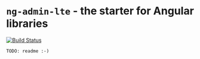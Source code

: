 # `ng-admin-lte` - the starter for Angular libraries

[![Build Status](https://travis-ci.org/arutkowski00/ng-admin-lte.svg)](https://travis-ci.org/arutkowski00/ng-admin-lte)

`TODO: readme :-)`
